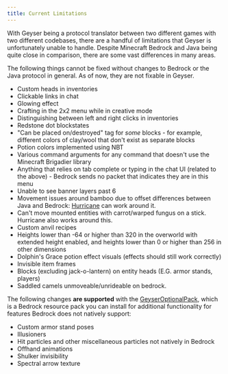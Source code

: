 ```yaml
---
title: Current Limitations
---
```


With Geyser being a protocol translator between two different games with two different codebases, there are a handful of limitations that Geyser is unfortunately unable to handle. Despite Minecraft Bedrock and Java being quite close in comparison, there are some vast differences in many areas.

The following things cannot be fixed without changes to Bedrock or the Java protocol in general. As of now, they are not fixable in Geyser.

- Custom heads in inventories
- Clickable links in chat
- Glowing effect
- Crafting in the 2x2 menu while in creative mode
- Distinguishing between left and right clicks in inventories
- Redstone dot blockstates
- "Can be placed on/destroyed" tag for *some* blocks - for example, different colors of clay/wool that don't exist as separate blocks
- Potion colors implemented using NBT
- Various command arguments for any command that doesn't use the Minecraft Brigadier library
- Anything that relies on tab complete or typing in the chat UI (related to the above) - Bedrock sends no packet that indicates they are in this menu
- Unable to see banner layers past 6
- Movement issues around bamboo due to offset differences between Java and Bedrock: [Hurricane](/other/hurricane) can work around it.
- Can't move mounted entities with carrot/warped fungus on a stick. Hurricane also works around this.
- Custom anvil recipes
- Heights lower than -64 or higher than 320 in the overworld with extended height enabled, and heights lower than 0 or higher than 256 in other dimensions
- Dolphin's Grace potion effect visuals (effects should still work correctly)
- Invisible item frames
- Blocks (excluding jack-o-lantern) on entity heads (E.G. armor stands, players)
- Saddled camels unmoveable/unrideable on bedrock.

The following changes **are supported** with the [GeyserOptionalPack](/other/geyseroptionalpack/), which is a Bedrock resource pack you can install for additional functionality for features Bedrock does not natively support:
- Custom armor stand poses
- Illusioners
- Hit particles and other miscellaneous particles not natively in Bedrock
- Offhand animations
- Shulker invisibility
- Spectral arrow texture
